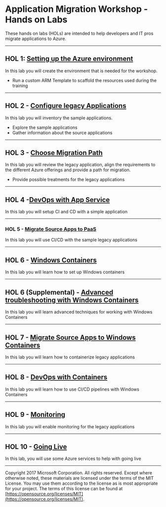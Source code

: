 # Application Migration Workshop - Hands on Labs

These hands on labs (HOLs) are intended to help developers and IT pros migrate applications to Azure.

---

## HOL 1: [Setting up the Azure environment](01-setup/README.md)

In this lab you will create the environment that is needed for the workshop.

* Run a custom ARM Template to scaffold the resources used during the training

---

## HOL 2 - [Configure legacy Applications](02-configure-source-apps/README.md)

In this lab you will inventory the sample applications.

* Explore the sample applications
* Gather information about the source applications

---

## HOL 3 - [Choose Migration Path](03-choose-migration-path/README.md)

In this lab you will review the legacy application, align the requirements to the different Azure offerings and provide a path for migration.

* Provide possible treatments for the legacy applications

---

## HOL 4 -[DevOps with App Service](04-devops-w-app-service/README.md)

In this lab you will setup CI and CD with a simple application

---

### HOL 5 - [Migrate Source Apps to PaaS](05-deploy-to-paas/README.md)

In this lab you will use CI/CD with the sample legacy applications

---

## HOL 6 - [Windows Containers](06-windows-containers/README.md)

In this lab you will learn how to set up Windows containers

---

## HOL 6 (Supplemental) - [Advanced troubleshooting with Windows Containers](06-windows-containers/advanced-troubleshooting.md)

In this lab you will learn advanced techniques for working with Windows Containers

---

## HOL 7 - [Migrate Source Apps to Windows Containers](07-app-to-container/README.md)

In this lab you will learn how to containerize legacy applications

---

## HOL 8 - [DevOps with Containers](08-devops-w-containers/README.md)

In this lab you will learn how to use CI/CD pipelines with Windows Containers

---

## HOL 9 - [Monitoring](09-monitoring-alerting/README.md)

In this lab you will enable monitoring for the legacy applications

---

## HOL 10 - [Going Live](10-going-live/README.md)

In this lab, you will use some Azure services to help with going live

---

Copyright 2017 Microsoft Corporation. All rights reserved. Except where otherwise noted, these materials are licensed under the terms of the MIT License. You may use them according to the license as is most appropriate for your project. The terms of this license can be found at [https://opensource.org/licenses/MIT](https://opensource.org/licenses/MIT).
